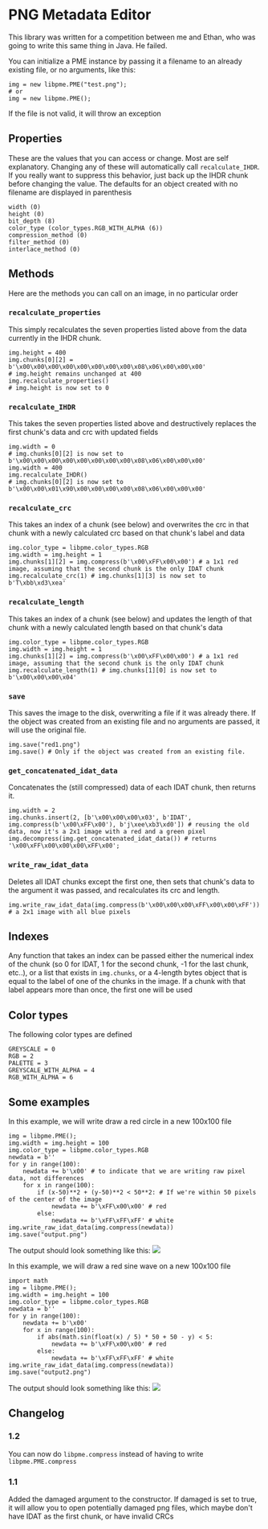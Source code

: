 # PNG Metadata Editor

This library was written for a competition between me and Ethan, who was going to write this same thing in Java. He failed.

You can initialize a PME instance by passing it a filename to an already existing file, or no arguments, like this:

	img = new libpme.PME("test.png");
	# or
	img = new libpme.PME();

If the file is not valid, it will throw an exception

## Properties

These are the values that you can access or change. Most are self explanatory. Changing any of these will automatically call `recalculate_IHDR`. If you really want to suppress this behavior, just back up the IHDR chunk before changing the value. The defaults for an object created with no filename are displayed in parenthesis

	width (0)
	height (0)
	bit_depth (8)
	color_type (color_types.RGB_WITH_ALPHA (6))
	compression_method (0)
	filter_method (0)
	interlace_method (0)

## Methods
Here are the methods you can call on an image, in no particular order

### `recalculate_properties`
This simply recalculates the seven properties listed above from the data currently in the IHDR chunk. 

	img.height = 400
	img.chunks[0][2] = b'\x00\x00\x00\x00\x00\x00\x00\x00\x08\x06\x00\x00\x00' 
	# img.height remains unchanged at 400
	img.recalculate_properties()
	# img.height is now set to 0

### `recalculate_IHDR`
This takes the seven properties listed above and destructively replaces the first chunk's data and crc with updated fields

	img.width = 0
	# img.chunks[0][2] is now set to b'\x00\x00\x00\x00\x00\x00\x00\x00\x08\x06\x00\x00\x00'
	img.width = 400
	img.recalculate_IHDR()
	# img.chunks[0][2] is now set to b'\x00\x00\x01\x90\x00\x00\x00\x00\x08\x06\x00\x00\x00'

### `recalculate_crc`
This takes an index of a chunk (see below) and overwrites the crc in that chunk with a newly calculated crc based on that chunk's label and data

	img.color_type = libpme.color_types.RGB
	img.width = img.height = 1
	img.chunks[1][2] = img.compress(b'\x00\xFF\x00\x00') # a 1x1 red image, assuming that the second chunk is the only IDAT chunk
	img.recalculate_crc(1) # img.chunks[1][3] is now set to b'T\xbb\xd3\xea'

### `recalculate_length`
This takes an index of a chunk (see below) and updates the length of that chunk with a newly calculated length based on that chunk's data

	img.color_type = libpme.color_types.RGB
	img.width = img.height = 1
	img.chunks[1][2] = img.compress(b'\x00\xFF\x00\x00') # a 1x1 red image, assuming that the second chunk is the only IDAT chunk
	img.recalculate_length(1) # img.chunks[1][0] is now set to b'\x00\x00\x00\x04'

### `save`
This saves the image to the disk, overwriting a file if it was already there. If the object was created from an existing file and no arguments are passed, it will use the original file. 

	img.save("red1.png")
	img.save() # Only if the object was created from an existing file.

### `get_concatenated_idat_data`
Concatenates the (still compressed) data of each IDAT chunk, then returns it.

	img.width = 2
	img.chunks.insert(2, [b'\x00\x00\x00\x03', b'IDAT', img.compress(b'\x00\xFF\x00'), b'j\xee\xb3\xd0']) # reusing the old data, now it's a 2x1 image with a red and a green pixel
	img.decompress(img.get_concatenated_idat_data()) # returns '\x00\xFF\x00\x00\x00\xFF\x00';

### `write_raw_idat_data`
Deletes all IDAT chunks except the first one, then sets that chunk's data to the argument it was passed, and recalculates its crc and length.

	img.write_raw_idat_data(img.compress(b'\x00\x00\x00\xFF\x00\x00\xFF')) # a 2x1 image with all blue pixels

## Indexes
Any function that takes an index can be passed either the numerical index of the chunk (so 0 for IDAT, 1 for the second chunk, -1 for the last chunk, etc..), or a list that exists in `img.chunks`, or a 4-length bytes object that is equal to the label of one of the chunks in the image. If a chunk with that label appears more than once, the first one will be used

## Color types
The following color types are defined

	GREYSCALE = 0
	RGB = 2
	PALETTE = 3
	GREYSCALE_WITH_ALPHA = 4
	RGB_WITH_ALPHA = 6

## Some examples
In this example, we will write draw a red circle in a new 100x100 file

	img = libpme.PME();
	img.width = img.height = 100
	img.color_type = libpme.color_types.RGB
	newdata = b''
	for y in range(100):
		newdata += b'\x00' # to indicate that we are writing raw pixel data, not differences
		for x in range(100):
			if (x-50)**2 + (y-50)**2 < 50**2: # If we're within 50 pixels of the center of the image
				newdata += b'\xFF\x00\x00' # red
			else:
				newdata += b'\xFF\xFF\xFF' # white
	img.write_raw_idat_data(img.compress(newdata))
	img.save("output.png")

The output should look something like this:
![](http://i.imgur.com/uEToHvS.png)

In this example, we will draw a red sine wave on a new 100x100 file

	import math
	img = libpme.PME();
	img.width = img.height = 100
	img.color_type = libpme.color_types.RGB
	newdata = b''
	for y in range(100):
		newdata += b'\x00'
		for x in range(100):
			if abs(math.sin(float(x) / 5) * 50 + 50 - y) < 5:
				newdata += b'\xFF\x00\x00' # red
			else:
				newdata += b'\xFF\xFF\xFF' # white
	img.write_raw_idat_data(img.compress(newdata))
	img.save("output2.png")

The output should look something like this:
![](http://i.imgur.com/vfa6lOR.png)

## Changelog

### 1.2
You can now do `libpme.compress` instead of having to write `libpme.PME.compress`

### 1.1
Added the damaged argument to the constructor. If damaged is set to true, it will allow you to open potentially damaged png files, which maybe don't have IDAT as the first chunk, or have invalid CRCs

